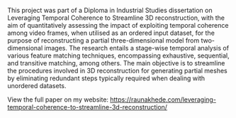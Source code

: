 This project was part of a Diploma in Industrial Studies dissertation on Leveraging Temporal Coherence to Streamline 3D reconstruction, with the aim of quantitatively assessing the impact of exploiting temporal coherence among video frames, when utilised as an ordered input dataset, for the purpose of reconstructing a partial three-dimensional model from two-dimensional images. The research entails a stage-wise temporal analysis of various feature matching techniques, encompassing exhaustive, sequential, and transitive matching, among others. The main objective is to streamline the procedures involved in 3D reconstruction for generating partial meshes by eliminating redundant steps typically required when dealing with unordered datasets.

View the full paper on my website: https://raunakhede.com/leveraging-temporal-coherence-to-streamline-3d-reconstruction/
